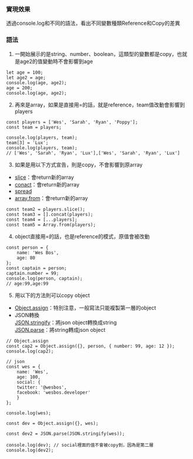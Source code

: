 ### 實現效果
透過console.log和不同的語法，看出不同變數種類Reference和Copy的差異
### 語法
1. 一開始展示的是string、number、boolean，這類型的變數都是copy，也就是age2的值變動時不會影響到age
```
let age = 100;
let age2 = age;
console.log(age, age2);
age = 200;
console.log(age, age2);
```
2. 再來是array，如果是直接用=的話，就是reference，team值改動會影響到players
```
const players = ['Wes', 'Sarah', 'Ryan', 'Poppy'];
const team = players;

console.log(players, team);
team[3] = 'Lux';
console.log(players, team);
// ['Wes', 'Sarah', 'Ryan', 'Lux'],['Wes', 'Sarah', 'Ryan', 'Lux']
```
3. 如果是用以下方式宣告，則是copy，不會影響到原array  
* [slice](https://www.w3schools.com/jsref/jsref_slice_array.asp)：會return新的array  
* [conact](https://www.w3schools.com/jsref/jsref_concat_array.asp)：會return新的array  
* [spread](https://developer.mozilla.org/zh-TW/docs/Web/JavaScript/Reference/Operators/Spread_operator)
* [array.from](https://developer.mozilla.org/zh-TW/docs/Web/JavaScript/Reference/Global_Objects/Array/from)：會return新的array  
```
const team2 = players.slice();
const team3 = [].concat(players);
const team4 = [...players];
const team5 = Array.from(players);
```
4. object直接用=的話，也是reference的模式，原值會被改動
```
const person = {
    name: 'Wes Bos',
    age: 80
};
const captain = person;
captain.number = 99;
console.log(person, captain);
// age:99,age:99
```
5. 用以下的方法則可以copy object
* [Object.assign](https://developer.mozilla.org/zh-TW/docs/Web/JavaScript/Reference/Global_Objects/Object/assign)：特別注意，一般寫法只能複製第一層的object
* JSON轉換  
    [JSON.stringify](https://developer.mozilla.org/en-US/docs/Web/JavaScript/Reference/Global_Objects/JSON/stringify)：將json object轉換成string  
    [JSON.parse](https://developer.mozilla.org/en-US/docs/Web/JavaScript/Reference/Global_Objects/JSON/parse)：將string轉成json object

```
// Object.assign
const cap2 = Object.assign({}, person, { number: 99, age: 12 });
console.log(cap2);

// json
const wes = {
    name: 'Wes',
    age: 100,
    social: {
    twitter: '@wesbos',
    facebook: 'wesbos.developer'
    }
};

console.log(wes);

const dev = Object.assign({}, wes);

const dev2 = JSON.parse(JSON.stringify(wes));

console.log(dev); // social裡面的值不會被copy到，因為是第二層
console.log(dev2);

```
